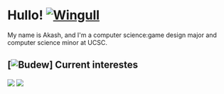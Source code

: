 # Hullo! [![Wingull](https://img.pokemondb.net/sprites/black-white/anim/normal/wingull.gif)](https://pokemondb.net/sprites/wingull)

My name is Akash, and I'm a computer science:game design major and computer science minor at UCSC.

## [![Budew](https://img.pokemondb.net/sprites/black-white/anim/normal/budew.gif)] Current interestes

   <img align = "center" src = "https://github-readme-stats.vercel.app/api?username=RedInJapanese&show_icons=true&theme=react&layout=compact" />

<img align = "center" src = "https://github-readme-stats.vercel.app/api/top-langs/?username=RedInJapanese&exclude_repo=ASDF&hide=javascript,ruby,html,css,makefile&layout=compact&theme=react"/>
